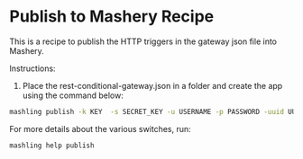 # Publish to Mashery Recipe

This is a recipe to publish the HTTP triggers in the gateway json file into Mashery.

Instructions:

1) Place the rest-conditional-gateway.json in a folder and create the app using the command below:

```bash
mashling publish -k KEY  -s SECRET_KEY -u USERNAME -p PASSWORD -uuid UUID -portal PORTAL_URL -h HOST -f rest-conditional-gateway.json
```

For more details about the various switches, run:

```bash
mashling help publish
```

